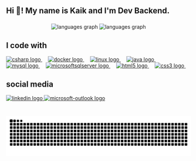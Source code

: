 <h2 align="left">Hi 👋! My name is Kaik and I'm Dev Backend.</h2>

###

<div align="center">
  <img src="https://github-readme-stats.vercel.app/api?username=kaikAp&locale=en&hide_title=false&layout=compact&card_width=320&langs_count=5&theme=holi&hide_border=false" height="150" alt="languages graph" />
  <img src="https://github-readme-stats.vercel.app/api/top-langs?username=KaikAp&locale=en&hide_title=false&layout=compact&card_width=320&langs_count=5&theme=holi&hide_border=false" height="150" alt="languages graph"  />
</div>


###

<div align="left">
  <h2>I code with</h2>
  <a href="https://learn.microsoft.com/en-us/dotnet/csharp/tour-of-csharp/" target="_blank">
  <img src="https://cdn.jsdelivr.net/gh/devicons/devicon/icons/csharp/csharp-original.svg" height="30" alt="csharp logo"  />
  </a>
  <img width="12" />
  <a href="https://docs.docker.com" target="_blank">
  <img src="https://cdn.jsdelivr.net/gh/devicons/devicon/icons/docker/docker-original.svg" height="30" alt="docker logo"  />
  </a>
  <img width="12" />
  <a href="https://www.debian.org/index.pt.html" target="_blank">
  <img src="https://cdn.jsdelivr.net/gh/devicons/devicon/icons/linux/linux-original.svg" height="30" alt="linux logo"  />
  </a>
  <img width="12" />
  <a href="https://docs.oracle.com/en/java/" target="_blank">
  <img src="https://cdn.jsdelivr.net/gh/devicons/devicon/icons/java/java-original.svg" height="30" alt="java logo"  />
  </a>
  <img width="12" />
  <a href="https://dev.mysql.com/doc/" target="_blank">
  <img src="https://cdn.jsdelivr.net/gh/devicons/devicon/icons/mysql/mysql-original.svg" height="30" alt="mysql logo"  />
  </a>
  <img width="12" />
  <a href="https://learn.microsoft.com/en-us/sql/sql-server/?view=sql-server-ver16" target="_blank">
  <img src="https://cdn.jsdelivr.net/gh/devicons/devicon/icons/microsoftsqlserver/microsoftsqlserver-plain.svg" height="30" alt="microsoftsqlserver logo"  />
  </a>
  <img width="12" />
  <a href="https://developer.mozilla.org/en-US/docs/Web/HTML" target="_blank">
  <img src="https://cdn.jsdelivr.net/gh/devicons/devicon/icons/html5/html5-original.svg" height="30" alt="html5 logo"  />
  </a>
  <img width="12" />
  <a href="https://developer.mozilla.org/en-US/docs/Web/CSS" target="_blank">
  <img src="https://cdn.jsdelivr.net/gh/devicons/devicon/icons/css3/css3-original.svg" height="30" alt="css3 logo"  />
  </a>
  <img width="12" />
</div>

###

<div align="left">
  <h2>social media</h2>
  <a href="https://www.linkedin.com/in/kaiksilva/" target="_blank">
    <img src="https://img.shields.io/static/v1?message=LinkedIn&logo=linkedin&label=&color=0077B5&logoColor=white&labelColor=&style=for-the-badge" height="35" alt="linkedin logo"  />
  </a>
  <a href="kaik.silva4@outlook.com" target="_blank">
    <img src="https://img.shields.io/static/v1?message=Outlook&logo=microsoft-outlook&label=&color=0078D4&logoColor=white&labelColor=&style=for-the-badge" height="35" alt="microsoft-outlook logo"  />
  </a>
</div>

###

<br clear="both">

<img src="https://raw.githubusercontent.com/KaikAp/KaikAp/output/snake.svg" alt="Snake animation" />

###

